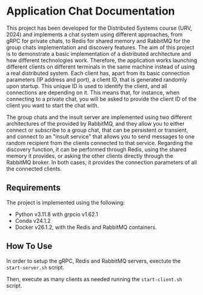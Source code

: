 # Application Chat Documentation
This project has been developed for the Distributed Systems course (URV, 2024) and implements a chat system using different approaches, from gRPC for private chats,
to Redis for shared memory and RabbitMQ for the group chats implementation and discovery features.  The aim of this project is to demonstrate a basic implementation of
a distributed architecture and how different technologies work.  Therefore, the application works launching different clients on different terminals in the same machine
instead of using a real distributed system.  Each client has, apart from its basic connection parameters (IP address and port), a client ID, that is generated randomly
upon startup.  This unique ID is used to identify the client, and all connections are depending on it.  This means that, for instance, when connecting to a private chat,
you will be asked to provide the client ID of the client you want to start the chat with.

The group chats and the insult server are implemented using two different architectures of the provided by RabbitMQ, and they allow you to either connect or subscribe to 
a group chat, that can be persistent or transient, and connect to an "insult service" that allows you to send messages to one random recipient from the clients connected
to that service.  Regarding the discovery function, it can be performed through Redis, using the shared memory it provides, or asking the other clients directly through
the RabbitMQ broker.  In both cases, it provides the connection parameters of all the connected clients.

## Requirements
The project is implemented using the following:
- Python v3.11.8 with grpcio v1.62.1
- Conda v24.1.2
- Docker v26.1.2, with the Redis and RabbitMQ containers.

## How To Use
In order to setup the gRPC, Redis and RabbitMQ servers, exectute the ```start-server.sh``` script.

Then, execute as many clients as needed running the ```start-client.sh``` script.
